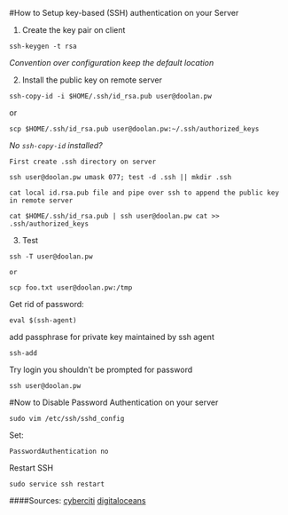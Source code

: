 #How to Setup key-based (SSH) authentication on your Server

1. Create the key pair on client

`ssh-keygen -t rsa`

*Convention over configuration keep the default location*

2. Install the public key on remote server

`ssh-copy-id -i $HOME/.ssh/id_rsa.pub user@doolan.pw`

or

`scp $HOME/.ssh/id_rsa.pub user@doolan.pw:~/.ssh/authorized_keys`

*No `ssh-copy-id` installed?*

```
First create .ssh directory on server

ssh user@doolan.pw umask 077; test -d .ssh || mkdir .ssh
 
cat local id.rsa.pub file and pipe over ssh to append the public key in remote server

cat $HOME/.ssh/id_rsa.pub | ssh user@doolan.pw cat >> .ssh/authorized_keys
```

3. Test
```
ssh -T user@doolan.pw

or

scp foo.txt user@doolan.pw:/tmp
```

Get rid of password:

```
eval $(ssh-agent)
```

add passphrase for private key maintained by ssh agent
```
ssh-add
```

Try login you shouldn't be prompted for password
```
ssh user@doolan.pw
```

#Now to Disable Password Authentication on your server

```
sudo vim /etc/ssh/sshd_config
```

Set:

```
PasswordAuthentication no
```

Restart SSH

```
sudo service ssh restart
```
####Sources:
[cyberciti](http://www.cyberciti.biz/faq/how-to-set-up-ssh-keys-on-linux-unix/)
[digitaloceans](https://www.digitalocean.com/community/tutorials/how-to-configure-ssh-key-based-authentication-on-a-linux-server)

